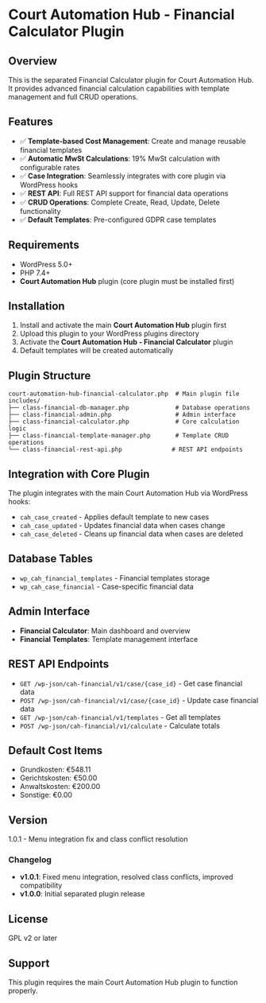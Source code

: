 # Court Automation Hub - Financial Calculator Plugin

## Overview
This is the separated Financial Calculator plugin for Court Automation Hub. It provides advanced financial calculation capabilities with template management and full CRUD operations.

## Features
- ✅ **Template-based Cost Management**: Create and manage reusable financial templates
- ✅ **Automatic MwSt Calculations**: 19% MwSt calculation with configurable rates
- ✅ **Case Integration**: Seamlessly integrates with core plugin via WordPress hooks
- ✅ **REST API**: Full REST API support for financial data operations
- ✅ **CRUD Operations**: Complete Create, Read, Update, Delete functionality
- ✅ **Default Templates**: Pre-configured GDPR case templates

## Requirements
- WordPress 5.0+
- PHP 7.4+
- **Court Automation Hub** plugin (core plugin must be installed first)

## Installation
1. Install and activate the main **Court Automation Hub** plugin first
2. Upload this plugin to your WordPress plugins directory
3. Activate the **Court Automation Hub - Financial Calculator** plugin
4. Default templates will be created automatically

## Plugin Structure
```
court-automation-hub-financial-calculator.php  # Main plugin file
includes/
├── class-financial-db-manager.php             # Database operations
├── class-financial-admin.php                  # Admin interface
├── class-financial-calculator.php             # Core calculation logic
├── class-financial-template-manager.php       # Template CRUD operations
└── class-financial-rest-api.php              # REST API endpoints
```

## Integration with Core Plugin
The plugin integrates with the main Court Automation Hub via WordPress hooks:
- `cah_case_created` - Applies default template to new cases
- `cah_case_updated` - Updates financial data when cases change
- `cah_case_deleted` - Cleans up financial data when cases are deleted

## Database Tables
- `wp_cah_financial_templates` - Financial templates storage
- `wp_cah_case_financial` - Case-specific financial data

## Admin Interface
- **Financial Calculator**: Main dashboard and overview
- **Financial Templates**: Template management interface

## REST API Endpoints
- `GET /wp-json/cah-financial/v1/case/{case_id}` - Get case financial data
- `POST /wp-json/cah-financial/v1/case/{case_id}` - Update case financial data
- `GET /wp-json/cah-financial/v1/templates` - Get all templates
- `POST /wp-json/cah-financial/v1/calculate` - Calculate totals

## Default Cost Items
- Grundkosten: €548.11
- Gerichtskosten: €50.00
- Anwaltskosten: €200.00
- Sonstige: €0.00

## Version
1.0.1 - Menu integration fix and class conflict resolution

### Changelog
- **v1.0.1**: Fixed menu integration, resolved class conflicts, improved compatibility
- **v1.0.0**: Initial separated plugin release

## License
GPL v2 or later

## Support
This plugin requires the main Court Automation Hub plugin to function properly.